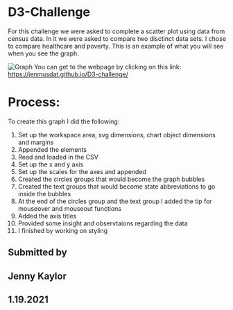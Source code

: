 # D3-Challenge

For this challenge we were asked to complete a scatter plot using data from census data. In it we were asked to compare two disctinct data sets. I chose to compare healthcare and poverty.
This is an example of what you will see when you see the graph.

![Graph](images/Graph.JPG)
You can get to the webpage by clicking on this link:
https://jenmusdat.github.io/D3-challenge/

# Process:

To create this graph I did the following:

1. Set up the workspace area, svg dimensions, chart object dimensions and margins
1. Appended the elements
1. Read and loaded in the CSV
1. Set up the x and y axis
1. Set up the scales for the axes and appended
1. Created the circles groups that would become the graph bubbles
1. Created the text groups that would become state abbreviations to go inside the bubbles
1. At the end of the circles group and the text group I added the tip for mouseover and mouseout functions
1. Added the axis titles
1. Provided some insight and observtaions regarding the data
1. I finished by working on styling

## Submitted by

## Jenny Kaylor

## 1.19.2021
